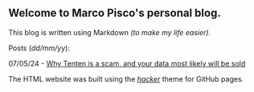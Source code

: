 ## Welcome to Marco Pisco's personal blog.
This blog is written using Markdown <i>(to make my life easier)</i>.

Posts (<i>dd/mm/yy</i>):

07/05/24 - [Why Tenten is a scam, and your data most likely will be sold](tenten.md)

The HTML website was built using the <a href="https://github.com/pages-themes/hacker"><i>hacker</i></a> theme for GitHub pages.
